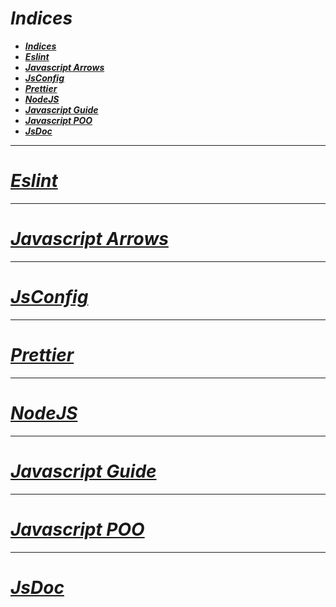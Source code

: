 <!-- Author: Daniel Benjamin Perez Morales -->
<!-- GitHub: https://github.com/D4nitrix13 -->
<!-- GitLab: https://gitlab.com/D4nitrix13 -->
<!-- Email: danielperezdev@proton.me -->

# ***Indices***

- [***Indices***](#indices)
- [***Eslint***](#eslint)
- [***Javascript Arrows***](#javascript-arrows)
- [***JsConfig***](#jsconfig)
- [***Prettier***](#prettier)
- [***NodeJS***](#nodejs)
- [***Javascript Guide***](#javascript-guide)
- [***Javascript POO***](#javascript-poo)
- [***JsDoc***](#jsdoc)

---

# ***[Eslint](https://github.com/D4nitrix13/Notes/tree/master/Javascript/Eslint "https://github.com/D4nitrix13/Notes/tree/master/Javascript/Eslint")***

---

# ***[Javascript Arrows](https://github.com/D4nitrix13/Notes/tree/master/Javascript/Javascript%20Arrows "https://github.com/D4nitrix13/Notes/tree/master/Javascript/Javascript%20Arrows")***

---

# ***[JsConfig](https://github.com/D4nitrix13/Notes/tree/master/Javascript/JsConfig "https://github.com/D4nitrix13/Notes/tree/master/Javascript/JsConfig")***

---

# ***[Prettier](https://github.com/D4nitrix13/Notes/tree/master/Javascript/Prettier "https://github.com/D4nitrix13/Notes/tree/master/Javascript/Prettier")***

---

# ***[NodeJS](https://github.com/D4nitrix13/Notes/tree/master/Javascript/NodeJS "https://github.com/D4nitrix13/Notes/tree/master/Javascript/NodeJS")***

---

# ***[Javascript Guide](https://github.com/D4nitrix13/Notes/tree/master/Javascript/Javascript%20Guide "https://github.com/D4nitrix13/Notes/tree/master/Javascript/Javascript%20Guide")***

---

# ***[Javascript POO](https://github.com/D4nitrix13/Notes/tree/master/Javascript/JavascriptPOO "https://github.com/D4nitrix13/Notes/tree/master/Javascript/JavascriptPOO")***

---

# ***[JsDoc](https://github.com/D4nitrix13/Notes/tree/master/Javascript/JsDoc "https://github.com/D4nitrix13/Notes/tree/master/Javascript/JsDoc")***
